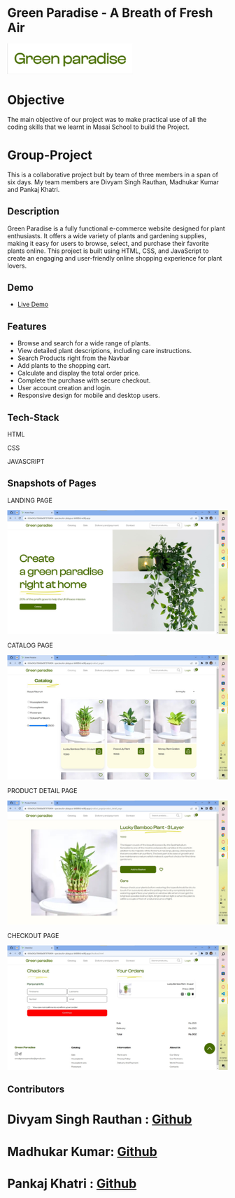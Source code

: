 # Green Paradise - A Breath of Fresh Air

![Green Paradise Logo](./Images/logo_green_heaven.png)


# Objective
The main objective of our project was to make practical use of all the coding skills that we learnt in Masai School to build the Project.

# Group-Project
This is a collaborative project bult by team of three members in a span of six days. My team members are Divyam Singh Rauthan, Madhukar Kumar and Pankaj Khatri.

<!-- ## Table of Contents

1. [Description](#description)
2. [Demo](#demo)
3. [Features](#features)
4. [Screenshots](#screenshots)
5. [Contributors](#authors) -->

## Description

Green Paradise is a fully functional e-commerce website designed for plant enthusiasts. It offers a wide variety of plants and gardening supplies, making it easy for users to browse, select, and purchase their favorite plants online. This project is built using HTML, CSS, and JavaScript to create an engaging and user-friendly online shopping experience for plant lovers.

## Demo

- [Live Demo](https://656cbd8b78668a2ac47fd273--jolly-kitten-c781a7.netlify.app/index.html)
## Features

- Browse and search for a wide range of plants.
- View detailed plant descriptions, including care instructions.
- Search Products right from the Navbar
- Add plants to the shopping cart.
- Calculate and display the total order price.
- Complete the purchase with secure checkout.
- User account creation and login.
- Responsive design for mobile and desktop users.

## Tech-Stack
HTML

CSS

JAVASCRIPT

## Snapshots of Pages

 LANDING PAGE

 ![image](./Images/readmeImg1.jpg)
 
 CATALOG PAGE
 
 ![image](./Images/readmeImg2.jpg)
 
 PRODUCT DETAIL PAGE
 
 ![image](./Images/readmeImg3.jpg)
 
 CHECKOUT PAGE
 
 ![image](./Images/readmeImg4.jpg)

## Contributors

# Divyam Singh Rauthan : [Github](https://github.com/DivYam062)
# Madhukar Kumar: [Github](https://github.com/madhukarkr2468)
# Pankaj Khatri : [Github](https://github.com/MrPK4699)

